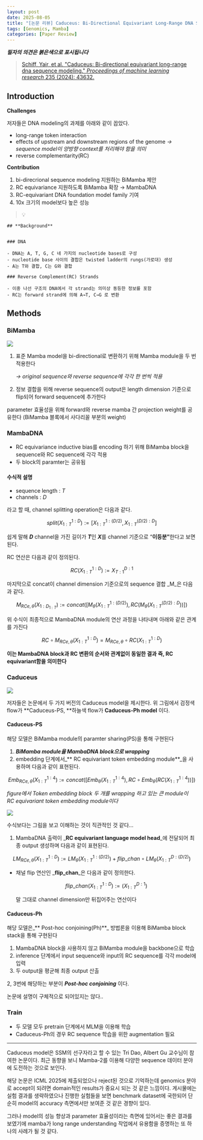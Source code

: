 ```yaml
---
layout: post
date: 2025-08-05
title: "[논문 리뷰] Caduceus: Bi-Directional Equivariant Long-Range DNA Sequence Modeling"
tags: [Genomics, Mamba]
categories: [Paper Review]
---
```


<span class="notion-red">_**필자의 의견은 붉은색으로 표시됩니다**_</span>


> [Schiff, Yair, et al. "Caduceus: Bi-directional equivariant long-range dna sequence modeling." ](https://pmc.ncbi.nlm.nih.gov/articles/PMC12189541/)[_Proceedings of machine learning research_](https://pmc.ncbi.nlm.nih.gov/articles/PMC12189541/)[ 235 (2024): 43632.](https://pmc.ncbi.nlm.nih.gov/articles/PMC12189541/)



## Introduction


**Challenges**


저자들은 DNA modeling의 과제를 아래와 같이 꼽았다.

- long-range token interaction
- effects of upstream and downstream regions of the genome 
_→ sequence model이 양방향 context를 처리해야 함을 의미_
- reverse complementarity(RC)

**Contribution**

1. bi-direcrional sequence modeling 지원하는 BiMamba 제안
1. RC equivariance 지원하도록 BiMamba 확장 → MambaDNA
1. RC-equivariant DNA foundation model family 기여
1. 10x 크기의 model보다 높은 성능

> 💡 


	## **Background**


	### DNA

	- DNA는 A, T, G, C 네 가지의 nucleotide bases로 구성
	- nucleotide base 사이의 결합은 twisted ladder의 rungs(가로대) 생성
	- A는 T와 결합, C는 G와 결합

	### Reverse Complement(RC) Strands

	- 이중 나선 구조의 DNA에서 각 strand는 의미상 동등한 정보를 포함
	- RC는 forward strand에 의해 A→T, C→G 로 변환


## Methods



### BiMamba


![](https://prod-files-secure.s3.us-west-2.amazonaws.com/542b861c-36a8-4051-84e5-8804b6728dba/2c247d59-7815-4980-99f0-8f0d21f445a7/image.png?X-Amz-Algorithm=AWS4-HMAC-SHA256&X-Amz-Content-Sha256=UNSIGNED-PAYLOAD&X-Amz-Credential=ASIAZI2LB4665HEFJOHJ%2F20251008%2Fus-west-2%2Fs3%2Faws4_request&X-Amz-Date=20251008T170107Z&X-Amz-Expires=3600&X-Amz-Security-Token=IQoJb3JpZ2luX2VjECgaCXVzLXdlc3QtMiJHMEUCICb7ielkxsm78EylRKMnBlLsMFXR%2BGVG8dqC7826CP7dAiEAx1Er3RVizWbaRE5TLiXsbaX%2BIFgYfSd9LvWSjv13K7IqiAQIwf%2F%2F%2F%2F%2F%2F%2F%2F%2F%2FARAAGgw2Mzc0MjMxODM4MDUiDJ94rSGFHjSg7bEu6yrcA0i6XPKJho%2FyfvglWNzvwEwru0pnWjs7ywgZAjMgiHi8TbspHkgPnnkBOxrfBPdz4OweeWM5nBdNy%2BIP52elrMMVv5X%2B5BjQED8RbsKN1mof5qJGm5OhTSTrUo03PM7H3%2BhP0AfxTO%2FRYNwcl0LlFdk4%2FUFTRJ7AHh6pxh8KgVR4GCgSaa1bXycCkh5UhJMyTdqHHgu22h2HoATtX1uape5f7MjSrJPDOD9fsPffbmGZX0vQV%2B82jfLMjh6yDeGUDklJ6n5JarMbHfR1sRn9d0EzIyJ3UB236Lqwl4Mfngds8wmL7ky%2B8USX8xiNTn7iTRX8LPHGQym1RCi2j6QNnjvhNRHFNYmsirAK4aD6UzN%2FCxSE6Q1NQKedGVgXbXYEFrdVjdXzM8p7HHUFWQ5WoVNgSD9UNQ9Ily3DK3VmGb%2FiNoTN2ZqrlmN1uPw%2B8pqtmV9vnlYYWEnsgEj3CiOgBlpcAg%2F%2B7RNmOpL7tSnttMkdNCNY4EBHaPHswO0fhmNTvfFrHtN0cb0QLDzMuc8i%2F%2FEye5bZ6PXF15xOKmUXx4WY14fswHl%2F9PqwaGc4iYG9S3V1zOU9WVFzArAWHv8vH4budglMhVL2ji7weeSoYq31uujGzjlZdv7Hf5JMMImdmscGOqUBWbOhJZJPAvc%2ByMDaAv4WFLL6yf2Bpuh8rwWJpKv6IgdD8by%2B4nPgdcx%2FfuSArMqHEI1HmID3YZlDKw9%2FYuJvOCq9HP9OOh6WJge0zst6jjUHFhctzpQEMWFkIaeFvAsgwhlwCdPB1zziOYJ%2BrqEL9%2FRW0RvwArRMflphNA1Yp2iV7SbwRlENYWxMG2Umth2D9sfMtaxpjL4f3pZ7UKynM3Dm7ABA&X-Amz-Signature=146db9a838e047df066b578db94b4d4cd94d37cd8760793d3c39cc114a5f9d5a&X-Amz-SignedHeaders=host&x-amz-checksum-mode=ENABLED&x-id=GetObject)

1. 표준 Mamba model을 bi-directional로 변환하기 위해 Mamba module을 두 번 적용한다

	_→ original sequence와 reverse sequence에 각각 한 번씩 적용_

1. 정보 결합을 위해 reverse sequence의 output은 length dimension 기준으로 flip되어 forward sequence에 추가한다

parameter 효율성을 위해 forward와 reverse mamba 간 projection weight를 공유한다 (BiMamba 블록에서 사다리꼴 부분의 weight)



### MambaDNA

- RC equivariance inductive bias를 encoding 하기 위해 BiMamba block을 sequence와 RC sequence에 각각 적용
- 두 block의 paramter는 공유됨


#### 수식적 설명

- sequence length : _T_
- channels : _D_

라고 할 때,  channel splitting operation은 다음과 같다.


$$
split(X^{1:D}_{1:T}):=[X^{1:(D/2)}_{1:T},X^{(D/2):D}_{1:T}]
$$


<span class="notion-red">쉽게 말해 </span><span class="notion-red">_**D**_</span><span class="notion-red"> channel을 가진 길이가 </span><span class="notion-red">_**T**_</span><span class="notion-red">인 </span><span class="notion-red">_**X**_</span><span class="notion-red">를 channel 기준으로 “</span><span class="notion-red">**이등분”**</span><span class="notion-red">한다고 보면 된다.</span>


RC 연산은 다음과 같이 정의된다.


$$
RC(X^{1:D}_{1:T}):=X^{D:1}_{T:1}
$$


마지막으로 concat이 channel dimension 기준으로의 sequence 결합 _M_은 다음과 같다.


$$
M_{RCe,\theta}(X_{1:D_{1:T}}):=concat([M_{\theta}(X^{1:(D/2)}_{1:T}),RC(M_{\theta}(X^{(D/2):D}_{1:T}))])
$$


위 수식이 최종적으로 MambaDNA module의 연산 과정을 나타내며 아래와 같은 관계를 가진다


$$
RC\circ M_{RCe,\theta}(X^{1:D}_{1:T}) = M_{RCe,\theta} \circ RC(X^{1:D}_{1:T})
$$


**이는 MambaDNA block과 RC 변환의 순서와 관계없이 동일한 결과 즉, RC equivariant함을 의미한다**



### Caduceus


![](https://prod-files-secure.s3.us-west-2.amazonaws.com/542b861c-36a8-4051-84e5-8804b6728dba/f94a60d7-8145-473b-aef9-7c68d3ec604a/image.png?X-Amz-Algorithm=AWS4-HMAC-SHA256&X-Amz-Content-Sha256=UNSIGNED-PAYLOAD&X-Amz-Credential=ASIAZI2LB4665HEFJOHJ%2F20251008%2Fus-west-2%2Fs3%2Faws4_request&X-Amz-Date=20251008T170107Z&X-Amz-Expires=3600&X-Amz-Security-Token=IQoJb3JpZ2luX2VjECgaCXVzLXdlc3QtMiJHMEUCICb7ielkxsm78EylRKMnBlLsMFXR%2BGVG8dqC7826CP7dAiEAx1Er3RVizWbaRE5TLiXsbaX%2BIFgYfSd9LvWSjv13K7IqiAQIwf%2F%2F%2F%2F%2F%2F%2F%2F%2F%2FARAAGgw2Mzc0MjMxODM4MDUiDJ94rSGFHjSg7bEu6yrcA0i6XPKJho%2FyfvglWNzvwEwru0pnWjs7ywgZAjMgiHi8TbspHkgPnnkBOxrfBPdz4OweeWM5nBdNy%2BIP52elrMMVv5X%2B5BjQED8RbsKN1mof5qJGm5OhTSTrUo03PM7H3%2BhP0AfxTO%2FRYNwcl0LlFdk4%2FUFTRJ7AHh6pxh8KgVR4GCgSaa1bXycCkh5UhJMyTdqHHgu22h2HoATtX1uape5f7MjSrJPDOD9fsPffbmGZX0vQV%2B82jfLMjh6yDeGUDklJ6n5JarMbHfR1sRn9d0EzIyJ3UB236Lqwl4Mfngds8wmL7ky%2B8USX8xiNTn7iTRX8LPHGQym1RCi2j6QNnjvhNRHFNYmsirAK4aD6UzN%2FCxSE6Q1NQKedGVgXbXYEFrdVjdXzM8p7HHUFWQ5WoVNgSD9UNQ9Ily3DK3VmGb%2FiNoTN2ZqrlmN1uPw%2B8pqtmV9vnlYYWEnsgEj3CiOgBlpcAg%2F%2B7RNmOpL7tSnttMkdNCNY4EBHaPHswO0fhmNTvfFrHtN0cb0QLDzMuc8i%2F%2FEye5bZ6PXF15xOKmUXx4WY14fswHl%2F9PqwaGc4iYG9S3V1zOU9WVFzArAWHv8vH4budglMhVL2ji7weeSoYq31uujGzjlZdv7Hf5JMMImdmscGOqUBWbOhJZJPAvc%2ByMDaAv4WFLL6yf2Bpuh8rwWJpKv6IgdD8by%2B4nPgdcx%2FfuSArMqHEI1HmID3YZlDKw9%2FYuJvOCq9HP9OOh6WJge0zst6jjUHFhctzpQEMWFkIaeFvAsgwhlwCdPB1zziOYJ%2BrqEL9%2FRW0RvwArRMflphNA1Yp2iV7SbwRlENYWxMG2Umth2D9sfMtaxpjL4f3pZ7UKynM3Dm7ABA&X-Amz-Signature=68434e057cf4e3aeab85012a4c4a2c9109ac95d8cb7b39addc8bc2b7d0dffed0&X-Amz-SignedHeaders=host&x-amz-checksum-mode=ENABLED&x-id=GetObject)


저자들은 논문에서 두 가지 버전의 Caduceus model을 제시한다. 위 그림에서 검정색 flow가 **Caduceus-PS, **하늘색 flow가 **Caduceus-Ph model** 이다.



#### Caduceus-PS


해당 모델은 BiMamba module의 paramter sharing(PS)을 통해 구현된다

1. _**BiMamba module을 MambaDNA block으로 wrapping**_
1. embedding 단계에서_** RC equivariant token embedding module**_을 사용하며 다음과 같이 표현된다.

$$
Emb_{RCe,\theta}(X^{1:4}_{1:T}):=concat([Emb_{\theta}(X^{1:4}_{1:T}),RC \circ Emb_{\theta}(RC(X^{1:4}_{1:T}))])
$$


_figure에서 Token embedding block 두 개를 wrapping 하고 있는 큰 module이 RC equivariant token embedding module이다_


![](https://prod-files-secure.s3.us-west-2.amazonaws.com/542b861c-36a8-4051-84e5-8804b6728dba/b175e4da-71eb-4e91-8c23-a06dabe673c9/image.png?X-Amz-Algorithm=AWS4-HMAC-SHA256&X-Amz-Content-Sha256=UNSIGNED-PAYLOAD&X-Amz-Credential=ASIAZI2LB4665HEFJOHJ%2F20251008%2Fus-west-2%2Fs3%2Faws4_request&X-Amz-Date=20251008T170107Z&X-Amz-Expires=3600&X-Amz-Security-Token=IQoJb3JpZ2luX2VjECgaCXVzLXdlc3QtMiJHMEUCICb7ielkxsm78EylRKMnBlLsMFXR%2BGVG8dqC7826CP7dAiEAx1Er3RVizWbaRE5TLiXsbaX%2BIFgYfSd9LvWSjv13K7IqiAQIwf%2F%2F%2F%2F%2F%2F%2F%2F%2F%2FARAAGgw2Mzc0MjMxODM4MDUiDJ94rSGFHjSg7bEu6yrcA0i6XPKJho%2FyfvglWNzvwEwru0pnWjs7ywgZAjMgiHi8TbspHkgPnnkBOxrfBPdz4OweeWM5nBdNy%2BIP52elrMMVv5X%2B5BjQED8RbsKN1mof5qJGm5OhTSTrUo03PM7H3%2BhP0AfxTO%2FRYNwcl0LlFdk4%2FUFTRJ7AHh6pxh8KgVR4GCgSaa1bXycCkh5UhJMyTdqHHgu22h2HoATtX1uape5f7MjSrJPDOD9fsPffbmGZX0vQV%2B82jfLMjh6yDeGUDklJ6n5JarMbHfR1sRn9d0EzIyJ3UB236Lqwl4Mfngds8wmL7ky%2B8USX8xiNTn7iTRX8LPHGQym1RCi2j6QNnjvhNRHFNYmsirAK4aD6UzN%2FCxSE6Q1NQKedGVgXbXYEFrdVjdXzM8p7HHUFWQ5WoVNgSD9UNQ9Ily3DK3VmGb%2FiNoTN2ZqrlmN1uPw%2B8pqtmV9vnlYYWEnsgEj3CiOgBlpcAg%2F%2B7RNmOpL7tSnttMkdNCNY4EBHaPHswO0fhmNTvfFrHtN0cb0QLDzMuc8i%2F%2FEye5bZ6PXF15xOKmUXx4WY14fswHl%2F9PqwaGc4iYG9S3V1zOU9WVFzArAWHv8vH4budglMhVL2ji7weeSoYq31uujGzjlZdv7Hf5JMMImdmscGOqUBWbOhJZJPAvc%2ByMDaAv4WFLL6yf2Bpuh8rwWJpKv6IgdD8by%2B4nPgdcx%2FfuSArMqHEI1HmID3YZlDKw9%2FYuJvOCq9HP9OOh6WJge0zst6jjUHFhctzpQEMWFkIaeFvAsgwhlwCdPB1zziOYJ%2BrqEL9%2FRW0RvwArRMflphNA1Yp2iV7SbwRlENYWxMG2Umth2D9sfMtaxpjL4f3pZ7UKynM3Dm7ABA&X-Amz-Signature=c89117da5c0d39fa3583423dd5dcc9a822334af072d209579cf60d290e62f89e&X-Amz-SignedHeaders=host&x-amz-checksum-mode=ENABLED&x-id=GetObject)


<span class="notion-red">수식보다는 그림을 보고 이해하는 것이 직관적인 것 같다…</span>

1. MambaDNA 출력이 _**RC equivariant language model head**_에 전달되어 최종 output 생성하며 다음과 같이 표현된다.

$$
LM_{RCe,\theta}(X^{1:D}_{1:T}):= LM_{\theta}(X^{1:(D/2)}_{1:T})+flip\_chan\circ LM_{\theta}(X^{D:(D/2)}_{1:T})
$$

- 채널 flip 연산인 _**flip\_chan**_은 다음과 같이 정의한다.

	$$
	flip\_chan(X^{1:D}_{1:T}):=(X^{D:1}_{1:T})
	$$


	말 그대로 channel dimension만 뒤집어주는 연산이다



#### Caduceus-Ph


해당 모델은_** Post-hoc conjoining(Ph)**_ 방법론을 이용해 BiMamba block stack을 통해 구현된다

1. MambaDNA block을 사용하지 않고 BiMamba module을 backbone으로 학습
1. inference 단계에서 input sequence와 input의 RC sequence를 각각 model에 입력
1. 두 output을 평균해 최종 output 산출

2, 3번에 해당하는 부분이 _**Post-hoc conjoining**_ 이다.


<span class="notion-red">논문에 설명이 구체적으로 되어있지는 않다..</span>



### Train

- 두 모델 모두 pretrain 단계에서 MLM을 이용해 학습
- Caduceus-Ph의 경우 RC sequence 학습을 위한 augmentation 필요

---


<span class="notion-red">Caduceus model은 SSM의 선구자라고 할 수 있는 Tri Dao, Albert Gu 교수님이 참여한 논문이다. 최근 동향을 보니 Mamba-2를 이용해 다양한 sequence 데이터 분야에 도전하는 것으로 보인다.</span>


<span class="notion-red">해당 논문은 ICML 2025에 제출되었으나 reject된 것으로 기억하는데 genomics 분야로 accept이 되려면 domain적인 results가 중요시 되는 것 같은 느낌이다. 게시물에는 실험 결과를 생략하였으나 진행한 실험들을 보면 benchmark dataset에 국한되어 단순히 model의 accuracy 측면에서만 보여준 것 같은 경향이 있다.</span>


<span class="notion-red">그러나 model의 성능 향상과 parameter 효율성이라는 측면에 있어서는 좋은 결과를 보였기에 mamba가 long range understanding 작업에서 유용함을 증명하는 또 하나의 사례가 될 것 같다.</span>

